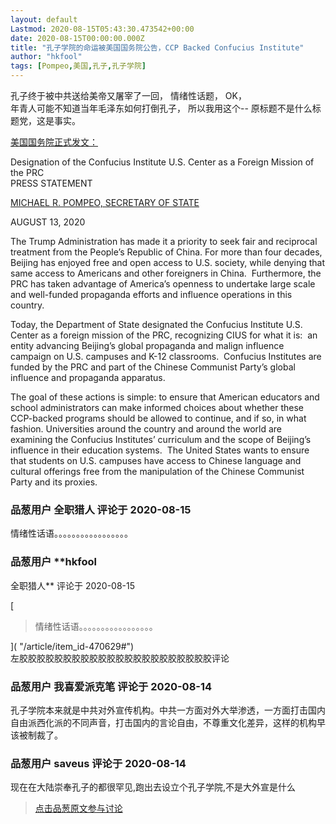 ```yaml
---
layout: default
Lastmod: 2020-08-15T05:43:30.473542+00:00
date: 2020-08-15T00:00:00.000Z
title: "孔子学院的命运被美国国务院公告，CCP Backed Confucius Institute"
author: "hkfool"
tags: [Pompeo,美国,孔子,孔子学院]
---
```


孔子终于被中共送给美帝又屠宰了一回， 情绪性话题， OK，  
年青人可能不知道当年毛泽东如何打倒孔子， 所以我用这个-- 原标题不是什么标题党，这是事实。  
  
  
[美国国务院正式发文：]( "https://www.state.gov/designation-of-the-confucius-institute-u-s-center-as-a-foreign-mission-of-the-prc/")  
  
Designation of the Confucius Institute U.S. Center as a Foreign Mission of the PRC  
PRESS STATEMENT  
  
[MICHAEL R. POMPEO, SECRETARY OF STATE]( "https://www.state.gov/biographies/michael-r-pompeo/")  
  
AUGUST 13, 2020  
  
  
The Trump Administration has made it a priority to seek fair and reciprocal treatment from the People’s Republic of China. For more than four decades, Beijing has enjoyed free and open access to U.S. society, while denying that same access to Americans and other foreigners in China.  Furthermore, the PRC has taken advantage of America’s openness to undertake large scale and well-funded propaganda efforts and influence operations in this country.  
  
Today, the Department of State designated the Confucius Institute U.S. Center as a foreign mission of the PRC, recognizing CIUS for what it is:  an entity advancing Beijing’s global propaganda and malign influence campaign on U.S. campuses and K-12 classrooms.  Confucius Institutes are funded by the PRC and part of the Chinese Communist Party’s global influence and propaganda apparatus.  
  
The goal of these actions is simple: to ensure that American educators and school administrators can make informed choices about whether these CCP-backed programs should be allowed to continue, and if so, in what fashion. Universities around the country and around the world are examining the Confucius Institutes’ curriculum and the scope of Beijing’s influence in their education systems.  The United States wants to ensure that students on U.S. campuses have access to Chinese language and cultural offerings free from the manipulation of the Chinese Communist Party and its proxies.

            
### 品葱用户 **全职猎人** 评论于 2020-08-15
        
情绪性话语。。。。。。。。。。。。。。。。。
        


            
### 品葱用户 **hkfool 
全职猎人** 评论于 2020-08-15
        
[

> 情绪性话语。。。。。。。。。。。。。。。。。

]( "/article/item_id-470629#")  
左胶胶胶胶胶胶胶胶胶胶胶胶胶胶胶胶胶胶胶胶胶胶评论
        


            
### 品葱用户 **我喜爱派克笔** 评论于 2020-08-14
        
孔子学院本来就是中共对外宣传机构。中共一方面对外大举渗透，一方面打击国内自由派西化派的不同声音，打击国内的言论自由，不尊重文化差异，这样的机构早该被制裁了。
        


            
### 品葱用户 **saveus** 评论于 2020-08-14
        
现在在大陆崇奉孔子的都很罕见,跑出去设立个孔子学院,不是大外宣是什么
        






> [点击品葱原文参与讨论](https://pincong.rocks/article/22963)

